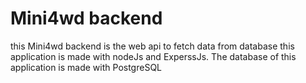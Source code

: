 # Mini4wd backend

this Mini4wd backend is the web api to fetch data from database this application is made with nodeJs and ExperssJs.
The database of this application is made with PostgreSQL